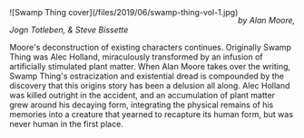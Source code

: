 <!--
.. title: Swamp Thing, Vol 1: Saga of the Swamp Thing
.. slug: swamp-thing
.. date: 2019-06-23 21:50:43 UTC-05:00
.. tags: media,book,comic,fiction,science-fiction
.. category: 
.. link: 
.. description: 
.. type: text
-->

<span style="float: left">
![Swamp Thing cover](/files/2019/06/swamp-thing-vol-1.jpg)
</span>

*by Alan Moore, Jogn Totleben, & Steve Bissette*

Moore's deconstruction of existing characters continues. Originally Swamp Thing
was Alec Holland, miraculously transformed by an infusion of artificially
stimulated plant matter. When Alan Moore takes over the writing, Swamp Thing's
ostracization and existential dread is compounded by the discovery that this
origins story has been a delusion all along. Alec Holland was killed outright
in the accident, and an accumulation of plant matter grew around his decaying
form, integrating the physical remains of his memories into a creature that
yearned to recapture its human form, but was never human in the first place.

<br style="clear: both" />


